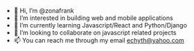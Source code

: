 - 👋 Hi, I’m @zonafrank
- 👀 I’m interested in building web and mobile applications
- 🌱 I’m currently learning Javascript/React and Python/Django
- 💞️ I’m looking to collaborate on javascript related projects
- 📫 You can reach me through my email echyth@yahoo.com

<!---
zonafrank/zonafrank is a ✨ special ✨ repository because its `README.md` (this file) appears on your GitHub profile.
You can click the Preview link to take a look at your changes.
--->
